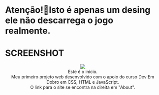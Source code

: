 
<h1>Atenção!📢Isto é apenas um desing<br>
ele não descarrega o jogo realmente.</h1>

<h1>SCREENSHOT</h1>
<div align=center>
  <img src=https://github.com/natha-fell/Projeto-GTA-V/assets/157435228/872b507f-8f62-4802-9af1-8e8bfaa8ffac />
</div>

  <div align=center>
Este é o inicio. <br>
Meu primeiro projeto web desenvolvido com o apoio do curso Dev Em Dobro em CSS, HTML e JavaScript.<br>
O link para o site se encontra na direita em "About".
  </div>


